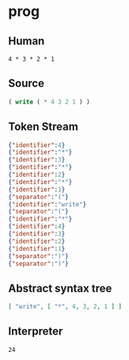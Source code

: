 # prog
## Human
```
4 * 3 * 2 * 1
```
## Source
```lisp
( write ( * 4 3 2 1 ) ) 
```
## Token Stream
```json
{"identifier":4}
{"identifier":"*"}
{"identifier":3}
{"identifier":"*"}
{"identifier":2}
{"identifier":"*"}
{"identifier":1}
{"separator":"("}
{"identifier":"write"}
{"separator":"("}
{"identifier":"*"}
{"identifier":4}
{"identifier":3}
{"identifier":2}
{"identifier":1}
{"separator":")"}
{"separator":")"}
```
## Abstract syntax tree
```json
[ "write", [ "*", 4, 3, 2, 1 ] ]

```
## Interpreter
```bash
24
```